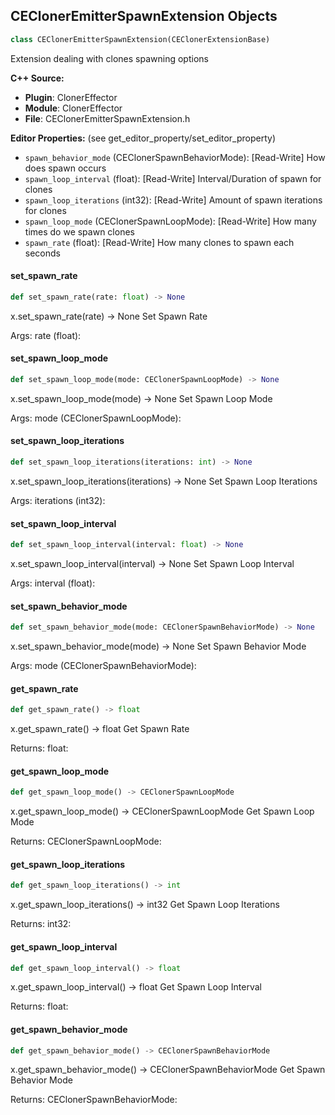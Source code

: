 ## CEClonerEmitterSpawnExtension Objects

```python
class CEClonerEmitterSpawnExtension(CEClonerExtensionBase)
```

Extension dealing with clones spawning options

**C++ Source:**

- **Plugin**: ClonerEffector
- **Module**: ClonerEffector
- **File**: CEClonerEmitterSpawnExtension.h

**Editor Properties:** (see get_editor_property/set_editor_property)

- ``spawn_behavior_mode`` (CEClonerSpawnBehaviorMode):  [Read-Write] How does spawn occurs
- ``spawn_loop_interval`` (float):  [Read-Write] Interval/Duration of spawn for clones
- ``spawn_loop_iterations`` (int32):  [Read-Write] Amount of spawn iterations for clones
- ``spawn_loop_mode`` (CEClonerSpawnLoopMode):  [Read-Write] How many times do we spawn clones
- ``spawn_rate`` (float):  [Read-Write] How many clones to spawn each seconds

<a id="unreal.CEClonerEmitterSpawnExtension.set_spawn_rate"></a>

#### set_spawn_rate

```python
def set_spawn_rate(rate: float) -> None
```

x.set_spawn_rate(rate) -> None
Set Spawn Rate

Args:
    rate (float):

<a id="unreal.CEClonerEmitterSpawnExtension.set_spawn_loop_mode"></a>

#### set_spawn_loop_mode

```python
def set_spawn_loop_mode(mode: CEClonerSpawnLoopMode) -> None
```

x.set_spawn_loop_mode(mode) -> None
Set Spawn Loop Mode

Args:
    mode (CEClonerSpawnLoopMode):

<a id="unreal.CEClonerEmitterSpawnExtension.set_spawn_loop_iterations"></a>

#### set_spawn_loop_iterations

```python
def set_spawn_loop_iterations(iterations: int) -> None
```

x.set_spawn_loop_iterations(iterations) -> None
Set Spawn Loop Iterations

Args:
    iterations (int32):

<a id="unreal.CEClonerEmitterSpawnExtension.set_spawn_loop_interval"></a>

#### set_spawn_loop_interval

```python
def set_spawn_loop_interval(interval: float) -> None
```

x.set_spawn_loop_interval(interval) -> None
Set Spawn Loop Interval

Args:
    interval (float):

<a id="unreal.CEClonerEmitterSpawnExtension.set_spawn_behavior_mode"></a>

#### set_spawn_behavior_mode

```python
def set_spawn_behavior_mode(mode: CEClonerSpawnBehaviorMode) -> None
```

x.set_spawn_behavior_mode(mode) -> None
Set Spawn Behavior Mode

Args:
    mode (CEClonerSpawnBehaviorMode):

<a id="unreal.CEClonerEmitterSpawnExtension.get_spawn_rate"></a>

#### get_spawn_rate

```python
def get_spawn_rate() -> float
```

x.get_spawn_rate() -> float
Get Spawn Rate

Returns:
    float:

<a id="unreal.CEClonerEmitterSpawnExtension.get_spawn_loop_mode"></a>

#### get_spawn_loop_mode

```python
def get_spawn_loop_mode() -> CEClonerSpawnLoopMode
```

x.get_spawn_loop_mode() -> CEClonerSpawnLoopMode
Get Spawn Loop Mode

Returns:
    CEClonerSpawnLoopMode:

<a id="unreal.CEClonerEmitterSpawnExtension.get_spawn_loop_iterations"></a>

#### get_spawn_loop_iterations

```python
def get_spawn_loop_iterations() -> int
```

x.get_spawn_loop_iterations() -> int32
Get Spawn Loop Iterations

Returns:
    int32:

<a id="unreal.CEClonerEmitterSpawnExtension.get_spawn_loop_interval"></a>

#### get_spawn_loop_interval

```python
def get_spawn_loop_interval() -> float
```

x.get_spawn_loop_interval() -> float
Get Spawn Loop Interval

Returns:
    float:

<a id="unreal.CEClonerEmitterSpawnExtension.get_spawn_behavior_mode"></a>

#### get_spawn_behavior_mode

```python
def get_spawn_behavior_mode() -> CEClonerSpawnBehaviorMode
```

x.get_spawn_behavior_mode() -> CEClonerSpawnBehaviorMode
Get Spawn Behavior Mode

Returns:
    CEClonerSpawnBehaviorMode:

<a id="unreal.CEClonerGridLayout"></a>